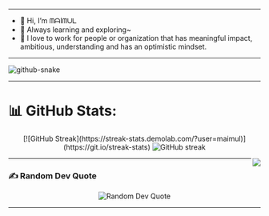 

---

- 👋 Hi, I’m ᗰᗩIᗰᑌᒪ
- 🌱 Always learning and exploring~
- 🎯 I love to work for people or organization that has meaningful impact, ambitious, understanding and has an optimistic mindset.

---

<picture>
  <source media="(prefers-color-scheme: dark)" srcset="https://raw.githubusercontent.com/tobiasmeyhoefer/tobiasmeyhoefer/output/github-snake-dark.svg" />
  <source media="(prefers-color-scheme: light)" srcset="https://raw.githubusercontent.com/tobiasmeyhoefer/tobiasmeyhoefer/output/github-snake.svg" />
  <img alt="github-snake" src="https://raw.githubusercontent.com/tobiasmeyhoefer/tobiasmeyhoefer/output/github-snake.svg" />
</picture>


---
# 📊 GitHub Stats:

<p align="center">
  [![GitHub Streak](https://streak-stats.demolab.com/?user=maimul)](https://git.io/streak-stats)
    <img src="https://github-readme-streak-stats.herokuapp.com/?user=maimul&theme=dark&hide_border=false" alt="GitHub streak"/><br/>
</p>


 <a href='https://linkedin.com/in/maimul'><img align='right' src='https://media.tenor.com/GLZZKZJyJAEAAAAM/dance-dancing-duck.gif'/></a>

---
### ✍️ Random Dev Quote
<p align='center'>
  <img src="https://quotes-github-readme.vercel.app/api?type=horizontal&theme=merko"
       alt='Random Dev Quote'/>

---


